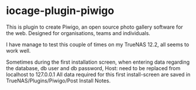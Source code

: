 # iocage-plugin-piwigo

This is plugin to create Piwigo, an open source photo gallery software for the web. Designed for organisations, teams and individuals.

I have manage to test this couple of times on my TrueNAS 12.2, all seems to work well.

Sometimes during the first installation screen, when entering data regarding the database, db user and db password, Host: need to be replaced from localhost to 127.0.0.1
All data required for this first install-screen are saved in TrueNAS/Plugins/Piwigo/Post Install Notes.
